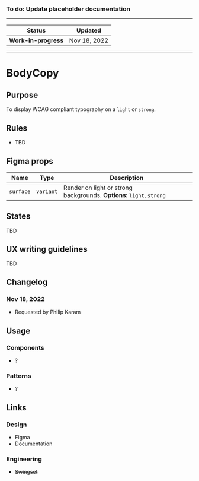 ### To do: Update placeholder documentation

---

| Status               | Updated      |
| -------------------- | ------------ |
| **Work-in-progress** | Nov 18, 2022 |

---

# BodyCopy

## Purpose

To display WCAG compliant typography on a `light` or `strong`.

## Rules

- TBD

## Figma props

| Name      | Type      | Description                                                           |
| --------- | --------- | --------------------------------------------------------------------- |
| `surface` | `variant` | Render on light or strong backgrounds. **Options:** `light`, `strong` |

## States

TBD

## UX writing guidelines

TBD

## Changelog

### Nov 18, 2022

- Requested by Philip Karam

## Usage

### Components

- ?

### Patterns

- ?

## Links

### Design

- Figma
- Documentation

### Engineering

- ~~Swingset~~
